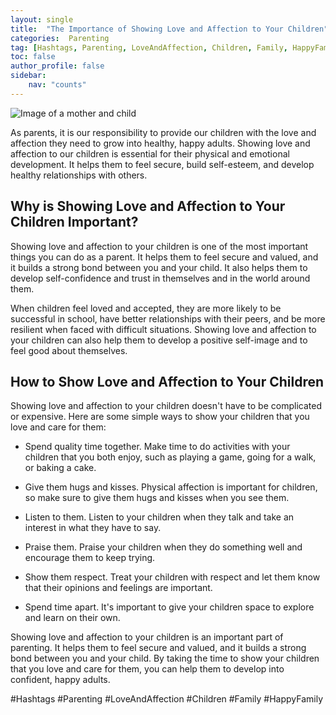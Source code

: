 ```yaml
---
layout: single
title:  "The Importance of Showing Love and Affection to Your Children"
categories:  Parenting
tag: [Hashtags, Parenting, LoveAndAffection, Children, Family, HappyFamily, ]
toc: false
author_profile: false
sidebar:
    nav: "counts"
---
```

    
![Image of a mother and child](https://images.pexels.com/photos/106399/pexels-photo-106399.jpeg?auto=compress&cs=tinysrgb&dpr=2&h=650&w=940)

As parents, it is our responsibility to provide our children with the love and affection they need to grow into healthy, happy adults. Showing love and affection to our children is essential for their physical and emotional development. It helps them to feel secure, build self-esteem, and develop healthy relationships with others.

## Why is Showing Love and Affection to Your Children Important?

Showing love and affection to your children is one of the most important things you can do as a parent. It helps them to feel secure and valued, and it builds a strong bond between you and your child. It also helps them to develop self-confidence and trust in themselves and in the world around them.

When children feel loved and accepted, they are more likely to be successful in school, have better relationships with their peers, and be more resilient when faced with difficult situations. Showing love and affection to your children can also help them to develop a positive self-image and to feel good about themselves.

## How to Show Love and Affection to Your Children

Showing love and affection to your children doesn't have to be complicated or expensive. Here are some simple ways to show your children that you love and care for them:

* Spend quality time together. Make time to do activities with your children that you both enjoy, such as playing a game, going for a walk, or baking a cake.

* Give them hugs and kisses. Physical affection is important for children, so make sure to give them hugs and kisses when you see them.

* Listen to them. Listen to your children when they talk and take an interest in what they have to say.

* Praise them. Praise your children when they do something well and encourage them to keep trying.

* Show them respect. Treat your children with respect and let them know that their opinions and feelings are important.

* Spend time apart. It's important to give your children space to explore and learn on their own.

Showing love and affection to your children is an important part of parenting. It helps them to feel secure and valued, and it builds a strong bond between you and your child. By taking the time to show your children that you love and care for them, you can help them to develop into confident, happy adults.

#Hashtags
#Parenting #LoveAndAffection #Children #Family #HappyFamily